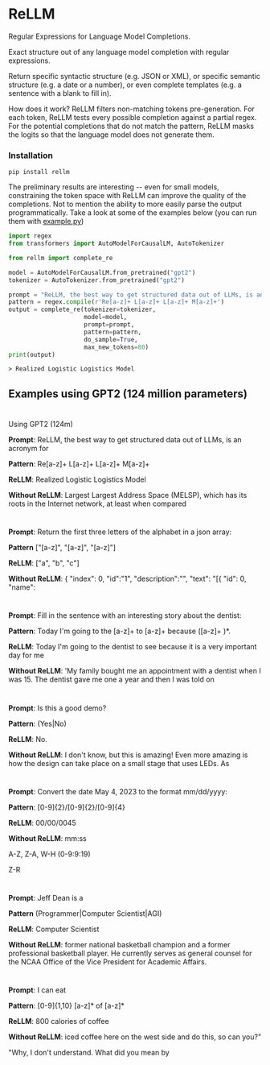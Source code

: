 # ReLLM
Regular Expressions for Language Model Completions.

Exact structure out of any language model completion with regular expressions.

Return specific syntactic structure (e.g. JSON or XML), or specific semantic structure (e.g. a date or a number), or even complete templates (e.g. a sentence with a blank to fill in).

How does it work? ReLLM filters non-matching tokens pre-generation. For each token, ReLLM tests every possible completion against a partial regex. For the potential completions that do not match the pattern, ReLLM masks the logits so that the language model does not generate them.

### Installation
```
pip install rellm
```

The preliminary results are interesting -- even for small models, constraining the token space with ReLLM can improve the quality of the completions. Not to mention the ability to more easily parse the output programmatically. Take a look at some of the examples below (you can run them with [example.py](example.py))

```python
import regex
from transformers import AutoModelForCausalLM, AutoTokenizer

from rellm import complete_re

model = AutoModelForCausalLM.from_pretrained("gpt2")
tokenizer = AutoTokenizer.from_pretrained("gpt2")

prompt = "ReLLM, the best way to get structured data out of LLMs, is an acronym for "
pattern = regex.compile(r'Re[a-z]+ L[a-z]+ L[a-z]+ M[a-z]+')
output = complete_re(tokenizer=tokenizer, 
                     model=model, 
                     prompt=prompt,
                     pattern=pattern,
                     do_sample=True,
                     max_new_tokens=80)
print(output)
```

```
> Realized Logistic Logistics Model
```


## Examples using GPT2 (124 million parameters)

#

Using GPT2 (124m)

**Prompt**: ReLLM, the best way to get structured data out of LLMs, is an acronym for

**Pattern**: Re[a-z]+ L[a-z]+ L[a-z]+ M[a-z]+

**ReLLM**: Realized Logistic Logistics Model

**Without ReLLM**: Largest Largest Address Space (MELSP), which has its roots in the  Internet network, at least when compared
#

**Prompt**: Return the first three letters of the alphabet in a json array:

**Pattern** \[\"[a-z]\", \"[a-z]\", \"[a-z]\"\]

**ReLLM**: ["a", "b", "c"]

**Without ReLLM**: { "index": 0, "id":"1", "description":"", "text": "[{ "id": 0, "name":
#
**Prompt**: Fill in the sentence with an interesting story about the dentist:

**Pattern**: Today I\'m going to the [a-z]+ to [a-z]+ because ([a-z]+ )*\.

**ReLLM**: Today I'm going to the dentist to see because it is a very important day for me

**Without ReLLM**: 'My family bought me an appointment with a dentist when I was 15. The dentist gave me one a year and then I was told on
#

**Prompt**: Is this a good demo?

**Pattern**: (Yes|No)

**ReLLM**: No.

**Without ReLLM**: I don't know, but this is amazing! Even more amazing is how the design can take place on a small stage that uses LEDs.
As

#

**Prompt**: Convert the date May 4, 2023 to the format mm/dd/yyyy:

**Pattern**: [0-9]{2}/[0-9]{2}/[0-9]{4}

**ReLLM**: 00/00/0045

**Without ReLLM**:  mm:ss

A-Z, Z-A, W-H (0-9:9:19)

Z-R

#

**Prompt**: Jeff Dean is a

**Pattern** (Programmer|Computer Scientist|AGI)

**ReLLM**: Computer Scientist

**Without ReLLM**: former national basketball champion and a former professional basketball player. He currently serves as general counsel for the NCAA Office of the Vice President for Academic Affairs.

#

**Prompt**: I can eat 

**Pattern**: [0-9]{1,10} [a-z]* of [a-z]*

**ReLLM**: 800 calories of coffee

**Without ReLLM**: iced coffee here on the west side and do this, so can you?"

"Why, I don't understand. What did you mean by